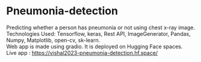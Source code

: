 # Pneumonia-detection
Predicting whether a person has pneumonia or not using chest x-ray image.<br>
Technologies Used: Tensorflow, keras, Rest API, ImageGenerator, Pandas, Numpy, Matplotlib, open-cv, sk-learn.<br>
Web app is made using gradio. It is deployed on Hugging Face spaces.<br>
Live app : https://vishal2023-pneumonia-detection.hf.space/
